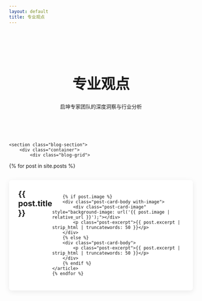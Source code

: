 ```yaml
---
layout: default
title: 专业观点
---
```


<style>
/* --- 专业观点页面的样式 --- */
.page-header {
    background: var(--dark-color);
    color: var(--light-color);
    text-align: center;
    padding: 60px 20px;
}
.page-header h1 {
    color: var(--light-color);
    font-size: 2.8em;
}
.blog-section {
    padding: 60px 0;
}
.blog-grid {
    /* Change these properties to stack the cards vertically */
    display: flex;
    flex-direction: column;
    gap: 30px;
}
.post-card {
    background: #fff;
    border-radius: 8px;
    box-shadow: 0 4px 15px rgba(0,0,0,0.08);
    overflow: hidden;
    display: flex;
    /* This will ensure the image and text are side by side */
    flex-direction: row;
    padding: 25px;
}
.post-card-image {
    width: 200px; /* Give the image a fixed width */
    height: auto; /* Allow the height to adjust automatically */
    background-size: cover;
    background-position: center;
    border-radius: 8px; /* Use the same border radius as the card */
    margin-right: 25px; /* Add some space between the image and the text */
}
.post-card-content {
    flex-grow: 1;
    display: flex;
    flex-direction: column;
}
.post-meta {
    color: #888;
    font-size: 0.9em;
    margin-bottom: 10px;
}
.post-card h3 {
    margin-top: 0;
    margin-bottom: 15px;
}
.post-card h3 a {
    text-decoration: none;
    color: var(--dark-color);
    font-size: 1.3em;
}
.post-card h3 a:hover {
    color: var(--primary-color);
}
.post-excerpt {
    color: #555;
    flex-grow: 1;
    margin-bottom: 20px;
    display: -webkit-box;
    -webkit-line-clamp: 3; /* Most browsers support this for multi-line ellipsis */
    -webkit-box-orient: vertical;
    overflow: hidden;
    text-overflow: ellipsis;
}
.read-more-link {
    text-decoration: none;
    color: var(--primary-color);
    font-weight: bold;
    align-self: flex-start;
}
/* --- 响应式适配 --- */
@media (max-width: 768px) {
    .page-header { padding: 40px 20px; }
    .page-header h1 { font-size: 2.2em; }
    /* On smaller screens, stack the image and text vertically */
    .post-card { flex-direction: column; }
    .post-card-image {
        width: 100%;
        height: 200px;
        margin-right: 0;
        margin-bottom: 20px;
    }
}
</style>

<main>
    <div class="page-header">
        <div class="container">
            <h1>专业观点</h1>
            <p>启坤专家团队的深度洞察与行业分析</p>
        </div>
    </div>

    <section class="blog-section">
        <div class="container">
            <div class="blog-grid">
                
<!-- 请将这段代码复制到 insights.md 中，替换原有的 for 循环 -->
<div class="blog-grid">
    {% for post in site.posts %}
    <article class="post-card">
        <h3 class="post-card-title">
            <a href="{{ post.url | relative_url }}">{{ post.title }}</a>
        </h3>

        {% if post.image %}
        <div class="post-card-body with-image">
            <div class="post-card-image" style="background-image: url('{{ post.image | relative_url }}');"></div>
            <p class="post-excerpt">{{ post.excerpt | strip_html | truncatewords: 50 }}</p>
        </div>
        {% else %}
        <div class="post-card-body">
            <p class="post-excerpt">{{ post.excerpt | strip_html | truncatewords: 50 }}</p>
        </div>
        {% endif %}
    </article>
    {% endfor %}

</div>
                </div>
        </div>
    </section>
</main>
